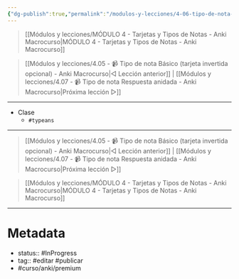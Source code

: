 ```yaml
---
{"dg-publish":true,"permalink":"/modulos-y-lecciones/4-06-tipo-de-nota-basico-teclear-la-respuesta-anki-macrocurso/","noteIcon":"","updated":"2024-05-21T22:14:03.053+02:00"}
---
```



> [[Módulos y lecciones/MÓDULO 4 - Tarjetas y Tipos de Notas - Anki Macrocurso\|MÓDULO 4 - Tarjetas y Tipos de Notas - Anki Macrocurso]]

> [[Módulos y lecciones/4.05 - 📹 Tipo de nota Básico (tarjeta invertida opcional) - Anki Macrocurso\|◁ Lección anterior]] | [[Módulos y lecciones/4.07 - 📹 Tipo de nota Respuesta anidada - Anki Macrocurso\|Próxima lección ▷]]

---

- Clase
	- `#typeans`


---

> [[Módulos y lecciones/4.05 - 📹 Tipo de nota Básico (tarjeta invertida opcional) - Anki Macrocurso\|◁ Lección anterior]] | [[Módulos y lecciones/4.07 - 📹 Tipo de nota Respuesta anidada - Anki Macrocurso\|Próxima lección ▷]]

> [[Módulos y lecciones/MÓDULO 4 - Tarjetas y Tipos de Notas - Anki Macrocurso\|MÓDULO 4 - Tarjetas y Tipos de Notas - Anki Macrocurso]]

---

# Metadata
- status:: #InProgress  
- tag:: #editar #publicar 
- #curso/anki/premium  